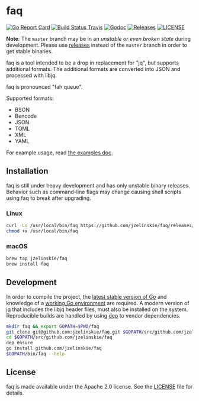 # faq

[![Go Report Card](https://goreportcard.com/badge/github.com/jzelinskie/faq?style=flat-square)](https://goreportcard.com/report/github.com/jzelinskie/faq)
[![Build Status Travis](https://img.shields.io/travis/jzelinskie/faq.svg?style=flat-square&&branch=master)](https://travis-ci.org/jzelinskie/faq)
[![Godoc](http://img.shields.io/badge/go-documentation-blue.svg?style=flat-square)](https://godoc.org/github.com/jzelinskie/faq)
[![Releases](https://img.shields.io/github/release/jzelinskie/faq/all.svg?style=flat-square)](https://github.com/jzelinskie/faq/releases)
[![LICENSE](https://img.shields.io/github/license/jzelinskie/faq.svg?style=flat-square)](https://github.com/coreos/etcd/blob/master/LICENSE)

**Note**: The `master` branch may be in an *unstable or even broken state* during development. Please use [releases](https://github.com/jzelinskie/faq/releases) instead of the `master` branch in order to get stable binaries.

faq is a tool intended to be a drop in replacement for "jq", but supports additional formats.
The additional formats are converted into JSON and processed with libjq.

faq is pronounced "fah queue".

Supported formats:
- BSON
- Bencode
- JSON
- TOML
- XML
- YAML

For example usage, read [the examples doc].

[the examples doc]: /docs/examples.md

## Installation

faq is still under heavy development and has only unstable binary releases.
Behavior such as command-line flags may change causing shell scripts using faq to break after upgrading.

### Linux

```sh
curl -Lo /usr/local/bin/faq https://github.com/jzelinskie/faq/releases/download/0.0.2/faq-linux-amd64
chmod +x /usr/local/bin/faq
```

### macOS

```sh
brew tap jzelinskie/faq
brew install faq
```

## Development

In order to compile the project, the [latest stable version of Go] and knowledge of a [working Go environment] are required.
A modern version of [jq] that includes the libjq header files, must also be installed on the system.
Reproducible builds are handled by using [dep] to vendor dependencies.

```sh
mkdir faq && export GOPATH=$PWD/faq
git clone git@github.com:jzelinskie/faq.git $GOPATH/src/github.com/jzelinskie/faq
cd $GOPATH/src/github.com/jzelinskie/faq
dep ensure
go install github.com/jzelinskie/faq
$GOPATH/bin/faq --help
```

[latest stable version of Go]: https://golang.org/dl
[working Go environment]: https://golang.org/doc/code.html
[jq]: https://stedolan.github.io/jq
[dep]: https://github.com/golang/dep

## License

faq is made available under the Apache 2.0 license.
See the [LICENSE](LICENSE) file for details.
